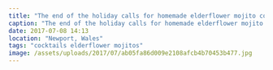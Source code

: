 ```yaml
---
title: "The end of the holiday calls for homemade elderflower mojito cocktails with my girl @joysaunders1903 !    #"
caption: "The end of the holiday calls for homemade elderflower mojito cocktails with my girl @joysaunders1903 !    #"
date: 2017-07-08 14:13
location: "Newport, Wales"
tags: "cocktails elderflower mojitos"
image: /assets/uploads/2017/07/ab05fa86d009e2108afcb4b70453b477.jpg
---
```

